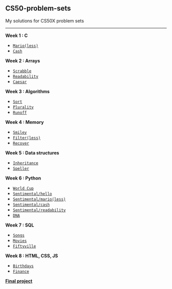 <h2> CS50-problem-sets</h2>
My solutions for CS50X problem sets


---

<b>Week 1 : C</b>
+ <code><a href="">Mario(less)</a></code>
+ <code><a href="">Cash</a></code>

<b>Week 2 : Arrays</b>
+ <code><a href="">Scrabble</a></code>
+ <code><a href="">Readability</a></code>
+ <code><a href="">Caesar</a></code>

<b>Week 3 : Algorithms</b>
+ <code><a href="">Sort</a></code>
+ <code><a href="">Plurality</a></code>
+ <code><a href="">Runoff</a></code>

<b>Week 4 : Memory</b>
+ <code><a href="">Smiley</a></code>
+ <code><a href="">Filter(less)</a></code>
+ <code><a href="">Recover</a></code>

<b>Week 5 : Data structures</b>
+ <code><a href="">Inheritance</a></code>
+ <code><a href="">Speller</a></code>

<b>Week 6 : Python</b>
+ <code><a href="">World Cup</a></code>
+ <code><a href="">Sentimental/hello</a></code>
+ <code><a href="">Sentimental/mario(less)</a></code>
+ <code><a href="">Sentimental/cash</a></code>
+ <code><a href="">Sentimental/readability</a></code>
+ <code><a href="">DNA</a></code>

<b>Week 7 : SQL</b>
+ <code><a href="">Songs</a></code>
+ <code><a href="">Movies</a></code>
+ <code><a href="">Fiftyville</a></code>

<b>Week 8 : HTML, CSS, JS</b>
+ <code><a href="">Birthdays</a></code>
+ <code><a href="">Finance</a></code>

<b><a href="https://github.com/elinamad/pomodoro">Final project</a></b>